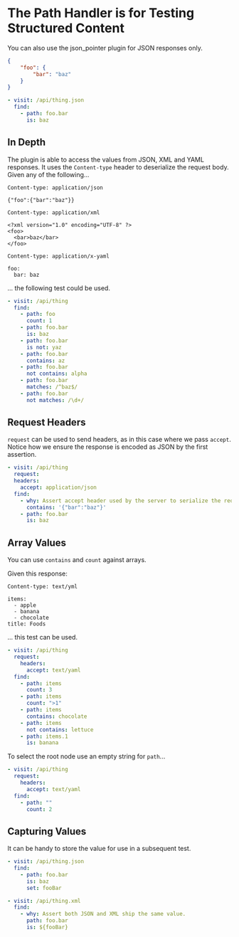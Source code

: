 # The Path Handler is for Testing Structured Content

You can also use the json_pointer plugin for JSON responses only.

```json
{
    "foo": {
        "bar": "baz"
    }
}
```

```yaml
- visit: /api/thing.json
  find:
    - path: foo.bar
      is: baz
```      

## In Depth

The plugin is able to access the values from JSON, XML and YAML responses. It uses the `Content-type` header to deserialize the request body. Given any of the following...

```text
Content-type: application/json

{"foo":{"bar":"baz"}}
```

```text
Content-type: application/xml

<?xml version="1.0" encoding="UTF-8" ?>
<foo>
  <bar>baz</bar>
</foo>
```

```text
Content-type: application/x-yaml

foo:
  bar: baz
```

... the following test could be used.

```yaml
- visit: /api/thing
  find:
    - path: foo
      count: 1
    - path: foo.bar
      is: baz
    - path: foo.bar
      is not: yaz
    - path: foo.bar
      contains: az
    - path: foo.bar
      not contains: alpha
    - path: foo.bar
      matches: /^baz$/
    - path: foo.bar
      not matches: /\d+/
```

## Request Headers

`request` can be used to send headers, as in this case where we pass `accept`. Notice how we ensure the response is encoded as JSON by the first assertion.

```yaml
- visit: /api/thing
  request:
  headers:
    accept: application/json
  find:
    - why: Assert accept header used by the server to serialize the request.
      contains: '{"bar":"baz"}'
    - path: foo.bar
      is: baz
```      

## Array Values

You can use `contains` and `count` against arrays.

Given this response:

```text
Content-type: text/yml

items:
  - apple
  - banana
  - chocolate
title: Foods
```

... this test can be used.

```yaml
- visit: /api/thing
  request:
    headers:
      accept: text/yaml
  find:
    - path: items
      count: 3
    - path: items
      count: ">1"
    - path: items
      contains: chocolate
    - path: items
      not contains: lettuce
    - path: items.1
      is: banana
```

To select the root node use an empty string for `path`...

```yaml
- visit: /api/thing
  request:
    headers:
      accept: text/yaml
  find:
    - path: ""
      count: 2
```

## Capturing Values

It can be handy to store the value for use in a subsequent test.

```yaml
- visit: /api/thing.json
  find:
    - path: foo.bar
      is: baz
      set: fooBar

- visit: /api/thing.xml
  find:
    - why: Assert both JSON and XML ship the same value.
      path: foo.bar
      is: ${fooBar}
```
